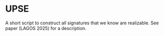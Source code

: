 # UPSE
A short script to construct all signatures that we know are realizable. See paper (LAGOS 2025) for a description.
